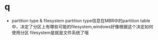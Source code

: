 



# q
- partition type & filesystem
  partition type信息在MBR中的partition table中，决定了分区上有哪些可能的filesystem,windows好像根据这个决定如何使用分区
  filesystem是就是文件系统了哦
